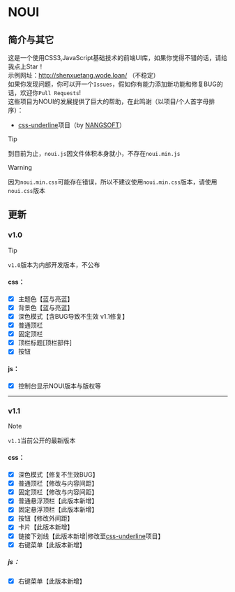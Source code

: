 # NOUI
## 简介与其它
这是一个使用CSS3,JavaScript基础技术的前端UI库，如果你觉得不错的话，请给我点上Star！  
示例网址：http://shenxuetang.wode.loan/ （不稳定）  
如果你发现问题，你可以开一个`Issues`，假如你有能力添加新功能和修复BUG的话，欢迎你`Pull Requests`!  
这些项目为NOUI的发展提供了巨大的帮助，在此鸣谢（以项目/个人首字母排序）：  
- [css-underline](https://github.com/NANGSOFT/css-underline/)项目（by [NANGSOFT](https://github.com/NANGSOFT/)）
> [!TIP]
> 到目前为止，`noui.js`因文件体积本身就小，不存在`noui.min.js`

> [!WARNING]
> 因为`noui.min.css`可能存在错误，所以不建议使用`noui.min.css`版本，请使用`noui.css`版本
## 更新
### v1.0
> [!TIP]
> `v1.0`版本为内部开发版本，不公布
#### css：
- [x] 主题色【蓝与亮蓝】
- [x] 背景色【蓝与亮蓝】
- [x] 深色模式【含BUG导致不生效 v1.1修复】
- [x] 普通顶栏
- [x] 固定顶栏
- [x] 顶栏标题[顶栏部件]
- [x] 按钮
#### js：
- [x] 控制台显示NOUI版本与版权等
------------
### v1.1
> [!NOTE]
> `v1.1`当前公开的最新版本
#### css：
- [x] 深色模式【修复不生效BUG】
- [x] 普通顶栏【修改与内容间距】
- [x] 固定顶栏【修改与内容间距】
- [x] 普通悬浮顶栏【此版本新增】
- [x] 固定悬浮顶栏【此版本新增】
- [x] 按钮【修改外间距】
- [x] 卡片【此版本新增】
- [x] 链接下划线【此版本新增|修改至[css-underline](https://github.com/NANGSOFT/css-underline/)项目】
- [x] 右键菜单【此版本新增】
##### js：
- [x] 右键菜单【此版本新增】
